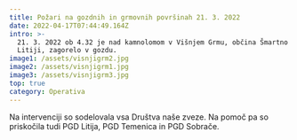 ```yaml
---
title: Požari na gozdnih in grmovnih površinah 21. 3. 2022
date: 2022-04-17T07:44:49.164Z
intro: >-
  21. 3. 2022 ob 4.32 je nad kamnolomom v Višnjem Grmu, občina Šmartno pri
  Litiji, zagorelo v gozdu.
image1: /assets/visnjigrm2.jpg
image2: /assets/visnjigrm1.jpg
image3: /assets/visnjigrm3.jpg
top: true
category: Operativa
---
```

Na intervenciji so sodelovala vsa Društva naše zveze. Na pomoč pa so priskočila tudi PGD Litija, PGD Temenica in PGD Sobrače.
